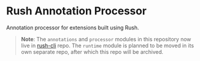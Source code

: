 # Rush Annotation Processor
Annotation processor for extensions built using Rush.

> **Note**: The `annotations` and `processor` modules in this repository now live in [rush-cli](https://github.com/shreyashsaitwal/rush-cli) repo. The `runtime` module is planned to be moved in its own separate repo, after which this repo will be archived.
